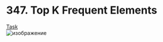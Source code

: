 # 347. Top K Frequent Elements
<a href ='https://leetcode.com/problems/top-k-frequent-elements/description/' >Task</a>
<br>
![изображение](https://github.com/user-attachments/assets/2e0f19f1-037b-4c5c-abb1-0ccb979ca462)

